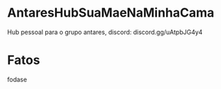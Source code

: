 # AntaresHubSuaMaeNaMinhaCama
Hub pessoal para o grupo antares, discord: discord.gg/uAtpbJG4y4
# Fatos
fodase
